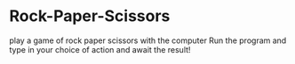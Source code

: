 # Rock-Paper-Scissors
play a game of rock paper scissors with the computer
Run the program and type in your choice of action and await the result!
